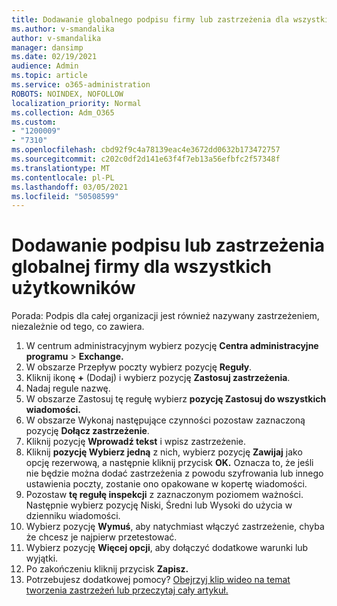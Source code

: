 ```yaml
---
title: Dodawanie globalnego podpisu firmy lub zastrzeżenia dla wszystkich użytkowników
ms.author: v-smandalika
author: v-smandalika
manager: dansimp
ms.date: 02/19/2021
audience: Admin
ms.topic: article
ms.service: o365-administration
ROBOTS: NOINDEX, NOFOLLOW
localization_priority: Normal
ms.collection: Adm_O365
ms.custom:
- "1200009"
- "7310"
ms.openlocfilehash: cbd92f9c4a78139eac4e3672dd0632b173472757
ms.sourcegitcommit: c202c0df2d141e63f4f7eb13a56efbfc2f57348f
ms.translationtype: MT
ms.contentlocale: pl-PL
ms.lasthandoff: 03/05/2021
ms.locfileid: "50508599"
---
```

# <a name="add-a-global-company-signature-or-disclaimer-for-all-users"></a>Dodawanie podpisu lub zastrzeżenia globalnej firmy dla wszystkich użytkowników

Porada: Podpis dla całej organizacji jest również nazywany zastrzeżeniem, niezależnie od tego, co zawiera.

1. W centrum administracyjnym wybierz pozycję **Centra administracyjne programu**  >  **Exchange.**
2. W obszarze Przepływ poczty wybierz pozycję **Reguły**.
3. Kliknij ikonę **+** (Dodaj) i wybierz pozycję **Zastosuj zastrzeżenia**.
4. Nadaj regule nazwę.
5. W obszarze Zastosuj tę regułę wybierz **pozycję Zastosuj do wszystkich wiadomości.**
6. W obszarze Wykonaj następujące czynności pozostaw zaznaczoną pozycję **Dołącz zastrzeżenie**.
7. Kliknij pozycję **Wprowadź tekst** i wpisz zastrzeżenie.
8. Kliknij **pozycję Wybierz jedną** z nich, wybierz pozycję **Zawijaj** jako opcję rezerwową, a następnie kliknij przycisk **OK.** Oznacza to, że jeśli nie będzie można dodać zastrzeżenia z powodu szyfrowania lub innego ustawienia poczty, zostanie ono opakowane w kopertę wiadomości.
9. Pozostaw **tę regułę inspekcji** z zaznaczonym poziomem ważności. Następnie wybierz pozycję Niski, Średni lub Wysoki do użycia w dzienniku wiadomości.
10. Wybierz pozycję **Wymuś**, aby natychmiast włączyć zastrzeżenie, chyba że chcesz je najpierw przetestować.
11. Wybierz pozycję **Więcej opcji**, aby dołączyć dodatkowe warunki lub wyjątki.
12. Po zakończeniu kliknij przycisk **Zapisz.**
13. Potrzebujesz dodatkowej pomocy? [Obejrzyj klip wideo na temat tworzenia zastrzeżeń lub przeczytaj cały artykuł.](https://support.office.com/article/2d75860f-c527-4352-a7f6-73eba54c0c72?wt.mc_id=Chat_GlobalSignature)